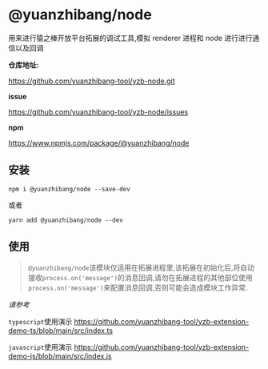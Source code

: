 # @yuanzhibang/node

用来进行猿之棒开放平台拓展的调试工具,模拟 renderer 进程和 node 进行进行通信以及回调

**仓库地址:**

https://github.com/yuanzhibang-tool/yzb-node.git

**issue**

https://github.com/yuanzhibang-tool/yzb-node/issues

**npm**

https://www.npmjs.com/package/@yuanzhibang/node

## 安装

`npm i @yuanzhibang/node --save-dev`

或者

`yarn add @yuanzhibang/node --dev`

## 使用

> `@yuanzhibang/node`该模块仅适用在拓展进程里,该拓展在初始化后,将自动接收`process.on('message')`的消息回调,请勿在拓展进程的其他部位使用`process.on('message')`来配置消息回调,否则可能会造成模块工作异常.

_请参考_

`typescript`使用演示
https://github.com/yuanzhibang-tool/yzb-extension-demo-ts/blob/main/src/index.ts

`javascript`使用演示
https://github.com/yuanzhibang-tool/yzb-extension-demo-js/blob/main/src/index.js
